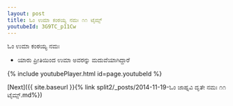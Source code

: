 ```yaml
---
layout: post
title: ಓಂ ಉಮಾ ಕಂಠಯ್ಯ ನಮಃ ೧೧ ಟೈಮ್ಸ್
youtubeId: 3G9TC_p11Cw
---
```

 
 
 ಓಂ ಉಮಾ ಕಂಠಯ್ಯ ನಮಃ  
 
 -  ಯಾರು ಪ್ರೀತಿಯಿಂದ ಉಮಾ ಅವರನ್ನು ಮದುವೆಯಾಗಿದ್ದಾರೆ 
 
  
 
  
 
 
 
 
 
 


{% include youtubePlayer.html id=page.youtubeId %}
 
[Next]({{ site.baseurl }}{% link  split2/_posts/2014-11-19-ಓಂ ಜಾಹ್ನವಿ ದೃತೇ ನಮಃ ೧೧ ಟೈಮ್ಸ್.md%})
 
